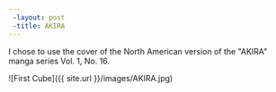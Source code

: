 ```yaml
---
 -layout: post
 -title: AKIRA
---
```


I chose to use the cover of the North American version of the "AKIRA" manga series Vol. 1, No. 16. 

![First Cube]({{ site.url }}/images/AKIRA.jpg)

